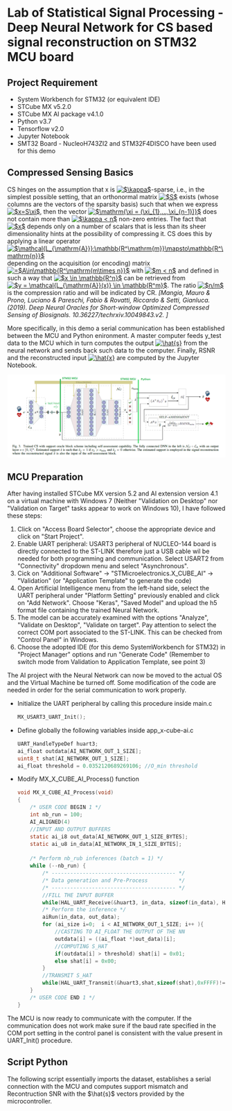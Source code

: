 <h1>Lab of Statistical Signal Processing - Deep Neural Network for CS based signal reconstruction on STM32 MCU board</h1>

<h2>Project Requirement</h2>
<ul>
    <li>System Workbench for STM32 (or equivalent IDE)</li>
    <li>STCube MX v5.2.0</li>
    <li>STCube MX AI package v4.1.0</li>
    <li>Python v3.7</li>
    <li>Tensorflow v2.0</li>
    <li>Jupyter Notebook</li>
    <li>SMT32 Board - NucleoH743ZI2 and STM32F4DISCO have been used for this demo</li>
</ul>

<h2>Compressed Sensing Basics</h2>
<p>CS hinges on the assumption that
x is <a href="https://www.codecogs.com/eqnedit.php?latex=$\kappa$" target="_blank"><img src="https://latex.codecogs.com/gif.latex?$\kappa$" title="$\kappa$" /></a>-sparse, i.e., in the simplest possible setting, that an
orthonormal matrix <a href="https://www.codecogs.com/eqnedit.php?latex=$S$" target="_blank"><img src="https://latex.codecogs.com/gif.latex?$S$" title="$S$" /></a> exists (whose columns are the vectors
of the sparsity basis) such that when we express <a href="https://www.codecogs.com/eqnedit.php?latex=$x=S\xi$" target="_blank"><img src="https://latex.codecogs.com/gif.latex?$x=S\xi$" title="$x=S\xi$" /></a>, then
the vector <a href="https://www.codecogs.com/eqnedit.php?latex=$\mathrm{\xi&space;=&space;(\xi_{1},...,\xi_{n-1})}$" target="_blank"><img src="https://latex.codecogs.com/gif.latex?$\mathrm{\xi&space;=&space;(\xi_{1},...,\xi_{n-1})}$" title="$\mathrm{\xi = (\xi_{1},...,\xi_{n-1})}$" /></a> does not contain more than <a href="https://www.codecogs.com/eqnedit.php?latex=$\kappa&space;<&space;n$" target="_blank"><img src="https://latex.codecogs.com/gif.latex?$\kappa&space;<&space;n$" title="$\kappa < n$" /></a> non-zero entries.
The fact that <a href="https://www.codecogs.com/eqnedit.php?latex=$x$" target="_blank"><img src="https://latex.codecogs.com/gif.latex?$x$" title="$x$" /></a> depends only on a number of scalars that
is less than its sheer dimensionality hints at the possibility
of compressing it. CS does this by applying a linear operator
<a href="https://www.codecogs.com/eqnedit.php?latex=$\mathcal{L_{\mathrm{A}}}:\mathbb{R^\mathrm{m}}\mapsto\mathbb{R^\mathrm{n}}$" target="_blank"><img src="https://latex.codecogs.com/gif.latex?$\mathcal{L_{\mathrm{A}}}:\mathbb{R^\mathrm{m}}\mapsto\mathbb{R^\mathrm{n}}$" title="$\mathcal{L_{\mathrm{A}}}:\mathbb{R^\mathrm{m}}\mapsto\mathbb{R^\mathrm{n}}$" /></a>  depending on the acquisition (or encoding)
matrix <a href="https://www.codecogs.com/eqnedit.php?latex==$A\in\mathbb{R^\mathrm{m\times&space;n}}$" target="_blank"><img src="https://latex.codecogs.com/gif.latex?=$A\in\mathbb{R^\mathrm{m\times&space;n}}$" title="=$A\in\mathbb{R^\mathrm{m\times n}}$" /></a> with <a href="https://www.codecogs.com/eqnedit.php?latex=$m&space;<&space;n$" target="_blank"><img src="https://latex.codecogs.com/gif.latex?$m&space;<&space;n$" title="$m < n$" /></a> and defined in such a way that
<a href="https://www.codecogs.com/eqnedit.php?latex=$x&space;\in&space;\mathbb{R^n}$" target="_blank"><img src="https://latex.codecogs.com/gif.latex?$x&space;\in&space;\mathbb{R^n}$" title="$x \in \mathbb{R^n}$" /></a> can be retrieved from <a href="https://www.codecogs.com/eqnedit.php?latex=$y&space;=&space;\mathcal{L_{\mathrm{A}}(x)}&space;\in&space;\mathbb{R^m}$" target="_blank"><img src="https://latex.codecogs.com/gif.latex?$y&space;=&space;\mathcal{L_{\mathrm{A}}(x)}&space;\in&space;\mathbb{R^m}$" title="$y = \mathcal{L_{\mathrm{A}}(x)} \in \mathbb{R^m}$" /></a>. The ratio
<a href="https://www.codecogs.com/eqnedit.php?latex=$n/m$" target="_blank"><img src="https://latex.codecogs.com/gif.latex?$n/m$" title="$n/m$" /></a> is the compression ratio and will be indicated by CR.
<cite>[Mangia, Mauro & Prono, Luciano & Pareschi, Fabio & Rovatti, Riccardo & Setti, Gianluca. (2019). Deep Neural Oracles for Short-window Optimized Compressed Sensing of Biosignals. 10.36227/techrxiv.10049843.v2. ]</cite></p>

<p>More specifically, in this demo a serial communication has been established between the MCU and Python enironment. A master computer feeds y_test data to the MCU which in turn computes the output <a href="https://www.codecogs.com/eqnedit.php?latex=\hat{s}" target="_blank"><img src="https://latex.codecogs.com/gif.latex?\hat{s}" title="\hat{s}" /></a> from the neural network and sends back such data to the computer. Finally, RSNR and the reconstructed input <a href="https://www.codecogs.com/eqnedit.php?latex=\hat{x}" target="_blank"><img src="https://latex.codecogs.com/gif.latex?\hat{x}" title="\hat{x}" /></a> are computed by the Jupyter Notebook.</p>

![Figure 1](Cattura.png "Figure 1")
    
    
<h2>MCU Preparation</h2>
<p>After having installed STCube MX version 5.2 and AI extension version 4.1 on a virtual machine with Windows 7 (Neither "Validation on Desktop" nor "Validation on Target" tasks appear to work on Windows 10), I have followed these steps:
<ol>
    <li>Click on "Access Board Selector", choose the appropriate device and click on "Start Project".</li>
    <li>Enable UART peripheral: USART3 peripheral of NUCLEO-144 board is directly connected to the ST-LINK therefore just a USB cable wil be needed for both programming and communication. Select USART2 from "Connectivity" dropdown menu and select "Asynchronous".</li>
    <li>Cick on "Additional Software" -> "STMicroelectronics.X_CUBE_AI" -> "Validation" (or "Application Template" to generate the code)</li>
    <li>Open Artificial Intelligence menu from the left-hand side, select the UART peripheral under "Platform Setting" previously enabled and click on "Add Network". Choose "Keras", "Saved Model" and upload the h5 format file containing the trained Neural Network.</li>
    <li>The model can be accurately examined with the options "Analyze", "Validate on Desktop", "Validate on target". Pay attention to select the correct COM port associated to the ST-LINK. This can be checked from "Control Panel" in Windows.</li>
    <li>Choose the adopted IDE (for this demo SystemWorkbench for STM32) in "Project Manager" options and run "Generate Code" (Remember to switch mode from Validation to Application Template, see point 3)</li>
</ol>
The AI project with the Neural Network can now be moved to the actual OS and the Virtual Machine be turned off. Some modification of the code are needed in order for the serial communication to work properly.
<ul>
    <li>Initialize the UART peripheral by calling this procedure inside main.c</li>
        
```c
MX_USART3_UART_Init();
```
   <li>Define globally the following variables inside app_x-cube-ai.c</li>
   
```c
UART_HandleTypeDef huart3;
ai_float outdata[AI_NETWORK_OUT_1_SIZE];
uint8_t shat[AI_NETWORK_OUT_1_SIZE];
ai_float threshold = 0.0352120689269106; //O_min threshold
```

   <li>Modify MX_X_CUBE_AI_Process() function</li>

```c
void MX_X_CUBE_AI_Process(void)
{
    /* USER CODE BEGIN 1 */
	int nb_run = 100;
    AI_ALIGNED(4)
	//INPUT AND OUTPUT BUFFERS
    static ai_i8 out_data[AI_NETWORK_OUT_1_SIZE_BYTES];
    static ai_u8 in_data[AI_NETWORK_IN_1_SIZE_BYTES];

    /* Perform nb_rub inferences (batch = 1) */
    while (--nb_run) {
        /* ---------------------------------------- */
        /* Data generation and Pre-Process          */
        /* ---------------------------------------- */
    	//FILL THE INPUT BUFFER
    	while(HAL_UART_Receive(&huart3, in_data, sizeof(in_data), HAL_MAX_DELAY)!=HAL_OK);
        /* Perform the inference */
        aiRun(in_data, out_data);
        for (ai_size i=0;  i < AI_NETWORK_OUT_1_SIZE; i++ ){
        	//CASTING TO AI_FLOAT THE OUTPUT OF THE NN
        	outdata[i] = ((ai_float *)out_data)[i];
        	//COMPUTING S_HAT
        	if(outdata[i] > threshold) shat[i] = 0x01;
        	else shat[i] = 0x00;
        }
        //TRANSMIT S_HAT
        while(HAL_UART_Transmit(&huart3,shat,sizeof(shat),0xFFFF)!=HAL_OK);
    }
    /* USER CODE END 1 */
}
```   
</ul>
The MCU is now ready to communicate with the computer. If the communication does not work make sure if the baud rate specified in the COM port setting in the control panel is consistent with the value present in UART_Init() procedure.
</p>

<h2>Script Python</h2>
<p>
The following script essentially imports the dataset, establishes a serial connection with the MCU and computes support mismatch and Recontruction SNR with the $\hat{s}$ vectors provided by the microcontroller.
</p>
